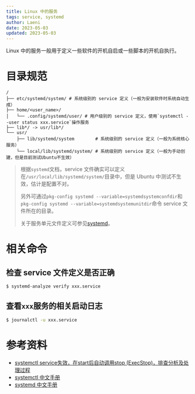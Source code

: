 ```yaml
---
title: Linux 中的服务
tags: service, systemd
author: Laeni
date: 2023-05-03
updated: 2023-05-03
---
```


Linux 中的服务一般用于定义一些软件的开机自启或一些脚本的开机自执行。

# 目录规范

```shell
/
├── etc/systemd/system/ # 系统级别的 service 定义（一般为安装软件时系统自动生成）
├── home/<user_name>/
│   └── .config/systemd/user/ # 用户级别的 service 定义，使用`systemctl --user status xxx.service`操作服务
├── lib*/ -> usr/lib*/
└── usr/
    ├── lib/systemd/system        # 系统级别的 service 定义（一般为系统核心服务）
    └── local/lib/systemd/system/ # 系统级别的 service 定义（一般为手动创建，但是目前测试Ubuntu不生效）
```

> 根据`systemd`文档，service 文件确实可以定义在`/usr/local/lib/systemd/system/`目录中，但是 Ubuntu 中测试不生效，估计是配置不对。
>
> 另外可通过`pkg-config systemd --variable=systemdsystemconfdir`和`pkg-config systemd --variable=systemdsystemunitdir`命令 service 文件所在的目录。
>
> 关于服务单元文件定义可参见[systemd](http://www.jinbuguo.com/systemd/systemd.html#%E7%9B%AE%E5%BD%95)。

# 相关命令

## 检查 service 文件定义是否正确

```sh
$ systemd-analyze verify xxx.service
```

## 查看`xxx`服务的相关启动日志

```sh
$ journalctl -u xxx.service
```

# 参考资料

- [systemctl service失效，在start后自动调用stop (ExecStop)，排查分析及处理过程](https://blog.csdn.net/Peter_JJH/article/details/108446380)
- [systemctl 中文手册](http://www.jinbuguo.com/systemd/systemctl.html)
- [systemd 中文手册](http://www.jinbuguo.com/systemd/systemd.html)
